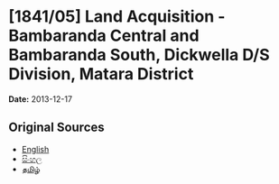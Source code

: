 # [1841/05] Land Acquisition - Bambaranda Central and Bambaranda South, Dickwella D/S Division, Matara District

**Date:** 2013-12-17

## Original Sources

- [English](https://documents.gov.lk/view/extra-gazettes/2013/12/1841-05_E.pdf)
- [සිංහල](https://documents.gov.lk/view/extra-gazettes/2013/12/1841-05_S.pdf)
- [தமிழ்](https://documents.gov.lk/view/extra-gazettes/2013/12/1841-05_T.pdf)
